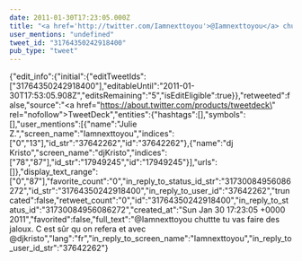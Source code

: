 ```yaml
---
date: 2011-01-30T17:23:05.000Z
title: "<a href='http://twitter.com/Iamnexttoyou'>@Iamnexttoyou</a> chuttte tu vas faire des jaloux. C est sûr qu on refera et avec <a href='http://twitter.com/djkristo'>@djkristo</a>″"
user_mentions: "undefined"
tweet_id: "31764350242918400"
pub_type: "tweet"
---
```

{"edit_info":{"initial":{"editTweetIds":["31764350242918400"],"editableUntil":"2011-01-30T17:53:05.908Z","editsRemaining":"5","isEditEligible":true}},"retweeted":false,"source":"<a href=\"https://about.twitter.com/products/tweetdeck\" rel=\"nofollow\">TweetDeck</a>","entities":{"hashtags":[],"symbols":[],"user_mentions":[{"name":"Julie Z.","screen_name":"Iamnexttoyou","indices":["0","13"],"id_str":"37642262","id":"37642262"},{"name":"dj Kristo","screen_name":"djKristo","indices":["78","87"],"id_str":"17949245","id":"17949245"}],"urls":[]},"display_text_range":["0","87"],"favorite_count":"0","in_reply_to_status_id_str":"31730084956086272","id_str":"31764350242918400","in_reply_to_user_id":"37642262","truncated":false,"retweet_count":"0","id":"31764350242918400","in_reply_to_status_id":"31730084956086272","created_at":"Sun Jan 30 17:23:05 +0000 2011","favorited":false,"full_text":"@Iamnexttoyou chuttte tu vas faire des jaloux. C est sûr qu on refera et avec @djkristo","lang":"fr","in_reply_to_screen_name":"Iamnexttoyou","in_reply_to_user_id_str":"37642262"}
